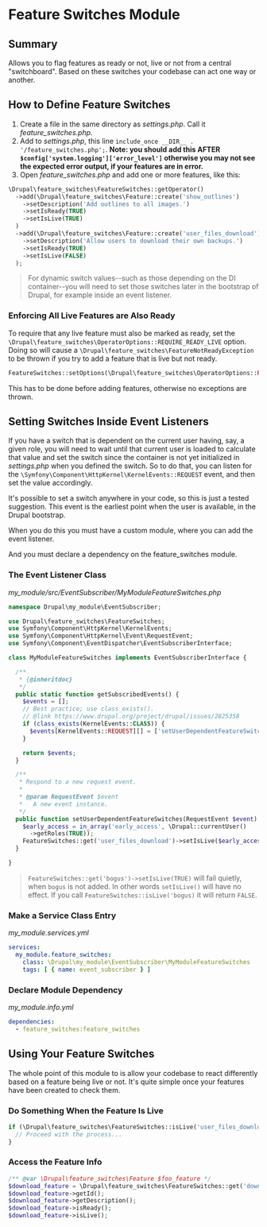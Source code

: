 # Feature Switches Module

## Summary

Allows you to flag features as ready or not, live or not from a central "switchboard". Based on these switches your codebase can act one way or another.

## How to Define Feature Switches

1. Create a file in the same directory as _settings.php_. Call it _feature\_switches.php_.
2. Add to _settings.php_, this line `include_once __DIR__ . '/feature_switches.php';`.  **Note: you should add this AFTER `$config['system.logging']['error_level']` otherwise you may not see the expected error output, if your features are in error.**
3. Open _feature\_switches.php_ and add one or more features, like this:

```php
\Drupal\feature_switches\FeatureSwitches::getOperator()
  ->add(\Drupal\feature_switches\Feature::create('show_outlines')
    ->setDescription('Add outlines to all images.')
    ->setIsReady(TRUE)
    ->setIsLive(TRUE)
  )
  ->add(\Drupal\feature_switches\Feature::create('user_files_download')
    ->setDescription('Allow users to download their own backups.')
    ->setIsReady(TRUE)
    ->setIsLive(FALSE)
  );
```

> For dynamic switch values--such as those depending on the DI container--you will need to set those switches later in the bootstrap of Drupal, for example inside an event listener.

### Enforcing All Live Features are Also Ready

To require that any live feature must also be marked as ready, set the `\Drupal\feature_switches\OperatorOptions::REQUIRE_READY_LIVE` option. Doing so will cause a `\Drupal\feature_switches\FeatureNotReadyException` to be thrown if you try to add a feature that is live but not ready.

```php
FeatureSwitches::setOptions(\Drupal\feature_switches\OperatorOptions::REQUIRE_READY_LIVE);
```

This has to be done before adding features, otherwise no exceptions are thrown.

## Setting Switches Inside Event Listeners

If you have a switch that is dependent on the current user having, say, a given role, you will need to wait until that current user is loaded to calculate that value and set the switch since the container is not yet initialized in _settings.php_ when you defined the switch. So to do that, you can listen for the `\Symfony\Component\HttpKernel\KernelEvents::REQUEST` event, and then set the value accordingly.

It's possible to set a switch anywhere in your code, so this is just a tested suggestion. This event is the earliest point when the user is available, in the Drupal bootstrap.

When you do this you must have a custom module, where you can add the event listener.

And you must declare a dependency on the feature_switches module.

### The Event Listener Class

_my\_module/src/EventSubscriber/MyModuleFeatureSwitches.php_

```php
namespace Drupal\my_module\EventSubscriber;

use Drupal\feature_switches\FeatureSwitches;
use Symfony\Component\HttpKernel\KernelEvents;
use Symfony\Component\HttpKernel\Event\RequestEvent;
use Symfony\Component\EventDispatcher\EventSubscriberInterface;

class MyModuleFeatureSwitches implements EventSubscriberInterface {

  /**
   * {@inheritdoc}
   */
  public static function getSubscribedEvents() {
    $events = [];
    // Best practice; use class_exists().
    // @link https://www.drupal.org/project/drupal/issues/2825358
    if (class_exists(KernelEvents::CLASS)) {
      $events[KernelEvents::REQUEST][] = ['setUserDependentFeatureSwitches', 0];
    }

    return $events;
  }

  /**
   * Respond to a new request event.
   *
   * @param RequestEvent $event
   *   A new event instance.
   */
  public function setUserDependentFeatureSwitches(RequestEvent $event) {
    $early_access = in_array('early_access', \Drupal::currentUser()
      ->getRoles(TRUE));
    FeatureSwitches::get('user_files_download')->setIsLive($early_access);
  }

}
```

> `FeatureSwitches::get('bogus')->setIsLive(TRUE)` will fail quietly, when `bogus` is not added. In other words `setIsLive()` will have no effect. If you call `FeatureSwitches::isLive('bogus)` it will return `FALSE`.

### Make a Service Class Entry

_my\_module.services.yml_

```yaml
services:
  my_module.feature_switches:
    class: \Drupal\my_module\EventSubscriber\MyModuleFeatureSwitches
    tags: [ { name: event_subscriber } ]

```

### Declare Module Dependency

_my\_module.info.yml_

```yaml
dependencies:
  - feature_switches:feature_switches

```

## Using Your Feature Switches

The whole point of this module to is allow your codebase to react differently based on a feature being live or not. It's quite simple once your features have been created to check them.

### Do Something When the Feature Is Live

```php
if (\Drupal\feature_switches\FeatureSwitches::isLive('user_files_download')) {
  // Proceed with the process...
}
```

### Access the Feature Info

```php
/** @var \Drupal\feature_switches\Feature $foo_feature */
$download_feature = \Drupal\feature_switches\FeatureSwitches::get('download');
$download_feature->getId();
$download_feature->getDescription();
$download_feature->isReady();
$download_feature->isLive();
```
